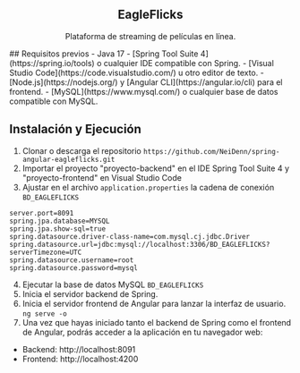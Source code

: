 <div align="center">
  <h2>EagleFlicks</h2>
  <p>Plataforma de streaming de películas en línea.</p>
</div>
## Requisitos previos
- Java 17
- [Spring Tool Suite 4](https://spring.io/tools) o cualquier IDE compatible con Spring.
- [Visual Studio Code](https://code.visualstudio.com/) u otro editor de texto.
- [Node.js](https://nodejs.org/) y [Angular CLI](https://angular.io/cli) para el frontend.
- [MySQL](https://www.mysql.com/) o cualquier base de datos compatible con MySQL.

## Instalación y Ejecución
1. Clonar o descarga el repositorio `https://github.com/NeiDenn/spring-angular-eagleflicks.git`
2. Importar el proyecto "proyecto-backend" en el IDE Spring Tool Suite 4 y "proyecto-frontend" en Visual Studio Code
3. Ajustar en el archivo `application.properties` la cadena de conexión `BD_EAGLEFLICKS`
```
server.port=8091
spring.jpa.database=MYSQL
spring.jpa.show-sql=true
spring.datasource.driver-class-name=com.mysql.cj.jdbc.Driver
spring.datasource.url=jdbc:mysql://localhost:3306/BD_EAGLEFLICKS?serverTimezone=UTC
spring.datasource.username=root
spring.datasource.password=mysql
```

4. Ejecutar la base de datos MySQL `BD_EAGLEFLICKS`
5. Inicia el servidor backend de Spring. 
6. Inicia el servidor frontend de Angular para lanzar la interfaz de usuario. `ng serve -o`
7. Una vez que hayas iniciado tanto el backend de Spring como el frontend de Angular, podrás acceder a la aplicación en tu navegador web:

- Backend: http://localhost:8091
- Frontend: http://localhost:4200
